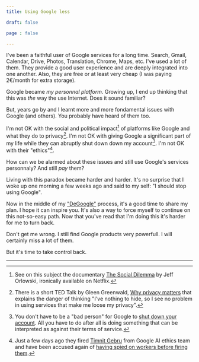 ```yaml
---
title: Using Google less

draft: false

page : false

---
```

I've been a faithful user of Google services for a long time. Search, Gmail,
Calendar, Drive, Photos, Translation, Chrome, Maps, etc. I've used a lot of
them. They provide a good user experience and are deeply integrated into one
another. Also, they are free or at least very cheap (I was paying 2€/month for
extra storage).

Google became *my personnal platform*. Growing up, I end up thinking that this
was *the* way the use Internet. Does it sound familiar?

But, years go by and I learnt more and more fondamental issues with Google
(and others). You probably have heard of them too.

I'm not OK with the social and political impact[^1] of platforms like Google and
what they do to privacy[^2]. I'm not OK with giving Google a significant part of
my life while they can abruptly shut down down my account[^3]. I'm not OK with
their "ethics"[^4].

How can we be alarmed about these issues and still use Google's services
personnaly? And still *pay* them?

Living with this paradox became harder and harder. It's no surprise that I woke
up one morning a few weeks ago and said to my self: "I should stop using
Google".

Now in the middle of my ["DeGoogle"](https://www.reddit.com/r/degoogle) process,
it's a good time to share my plan. I hope it can inspire you. It's also a way to
force myself to continue on this not-so-easy path. Now that you've read that I'm
doing this it's harder for me to turn back.

Don't get me wrong. I still find Google products very powerfull. I will
certainly miss a lot of them.

But it's time to take control back.

---

[^1]: See on this subject the documentary
    [The Social Dilemma](https://en.wikipedia.org/wiki/The_Social_Dilemma) by
    Jeff Orlowski, ironically available on Netflix.

[^2]: There is a short TED Talk by Gleen Greenwald,
    [Why privacy matters](https://www.ted.com/talks/glenn_greenwald_why_privacy_matters)
    that explains the danger of thinking "I've nothing to hide, so I see no
    problem in using services that make me loose my privacy".

[^3]: You don't have to be a "bad person" for Google to
    [shut down your account](https://www.reddit.com/r/google/comments/6sqgip/google_shuts_down_my_account_after_10_years_of).
    All you have to do after all is doing something that can be interpreted as
    against their terms of service.

[^4]: Just a few days ago they fired [Timnit Gebru](https://www.theverge.com/2020/12/5/22155985/paper-timnit-gebru-fired-google-large-language-models-search-ai)
    from Google AI ethics team and have been accused again of [having spied on
    workers before firing them](https://www.theverge.com/2020/12/2/22047383/google-spied-workers-before-firing-labor-complaint).
